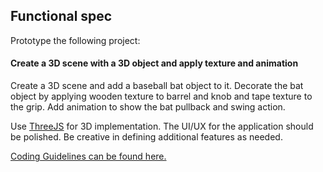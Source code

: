 Functional spec
---------------

Prototype the following project:

#### Create a 3D scene with a 3D object and apply texture and animation

Create a 3D scene and add a baseball bat object to it. Decorate the bat object by applying wooden texture to barrel and knob and tape texture to the grip. Add animation to show the bat pullback and swing action.

Use [ThreeJS](https://threejs.org/) for 3D implementation. The UI/UX for the application should be polished. Be creative in defining additional features as needed.

[Coding Guidelines can be found here.](coding_guidelines.md)
